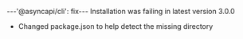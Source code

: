 ---'@asyncapi/cli': fix---
Installation was failing in latest version 3.0.0

- Changed package.json to help detect the missing directory